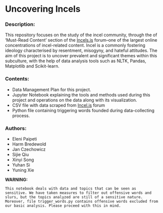 # Uncovering Incels

### Description:

This repository focuses on the study of the incel community, through the of ‘Must-Read Content’ section of the [Incels.is](http://incels.is/) forum–one of the largest online concentrations of incel-related content. Incel is a commonly fostering ideology characterised by resentment, misogyny, and hateful attitudes. The aim of this project is to uncover prevalent and significant themes within this subculture, with the help of data analysis tools such as NLTK, Pandas, Matplotlib and Scikit-learn.

### Contents:

- Data Management Plan for this project.
- Jupyter Notebook explaining the tools and methods used during this project and operations on the data along with its visualization.
- CSV file with data scraped from [Incel.is](http://Incel.is) forum
- Python file containing triggering words founded during data-collecting process.

### Authors:

- Eleni Paipeti
- Harm Bredewold
- Jan Czechowicz
- Sijie Qiu
- Xinyi Song
- Yuhan Si
- Yuning Xie

**WARNING:**

`This notebook deals with data and topics that can be seen as sensitive. We have taken measures to filter out offensive words and slurs, but the topics analyzed are still of a sensitive nature. Moreover, file trigger_words.py contains offensive words excluded from our basic analysis. Please proceed with this in mind.`
